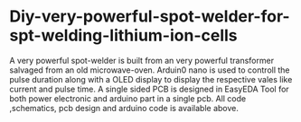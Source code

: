 # Diy-very-powerful-spot-welder-for-spt-welding-lithium-ion-cells
A very powerful spot-welder is built from an very powerful transformer salvaged from an old microwave-oven. Arduin0 nano is used to controll the pulse duration along with a OLED display to display the respective vales like current and pulse time.
A single sided PCB is designed in EasyEDA Tool for both power electronic and arduino part in a single pcb. All code ,schematics, pcb design and arduino code is available above.

